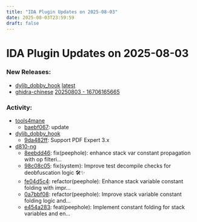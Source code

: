 ```yaml
---
title: "IDA Plugin Updates on 2025-08-03"
date: 2025-08-03T23:59:59
draft: false
---
```


# IDA Plugin Updates on 2025-08-03

### New Releases:
  - [dylib_dobby_hook](https://github.com/marlkiller/dylib_dobby_hook) [latest](https://github.com/marlkiller/dylib_dobby_hook/releases/tag/latest)
  - [ghidra-chinese](https://github.com/TC999/ghidra-chinese) [20250803 - 16706165665](https://github.com/TC999/ghidra-chinese/releases/tag/20250803-16706165665)

### Activity:
  - [tools4mane](https://github.com/manesec/tools4mane)
    - [baebf067](https://github.com/manesec/tools4mane/commit/baebf067106176593da789716d11f667199d841a): update
  - [dylib_dobby_hook](https://github.com/marlkiller/dylib_dobby_hook)
    - [9da482ff](https://github.com/marlkiller/dylib_dobby_hook/commit/9da482ff84642259719338d01c54b9f5fe7a2db1): Support PDF Expert 3.x
  - [d810-ng](https://github.com/w00tzenheimer/d810-ng)
    - [8eebdd46](https://github.com/w00tzenheimer/d810-ng/commit/8eebdd468bbb4b22a91dd84bdfe08e041b00ae76): fix(peephole): enhance stack var constant propagation with op filteri…
    - [98c08c05](https://github.com/w00tzenheimer/d810-ng/commit/98c08c058e42786260adf0146f3f607b508d8aaa): fix(system): Improve test decompile checks for deobfuscation logic 🛠️✨
    - [fe04d5c4](https://github.com/w00tzenheimer/d810-ng/commit/fe04d5c4e8058862e9d746d3dd6958b4e635aee1): refactor(peephole): Enhance stack variable constant folding with impr…
    - [0a7bbf08](https://github.com/w00tzenheimer/d810-ng/commit/0a7bbf0823f332beb49aaa77af1d8020e6362353): refactor(peephole): Improve stack variable constant folding logic and…
    - [e454a283](https://github.com/w00tzenheimer/d810-ng/commit/e454a283124c8840668b3fd65ac7ca56c17d0188): feat(peephole): Implement constant folding for stack variables and en…


